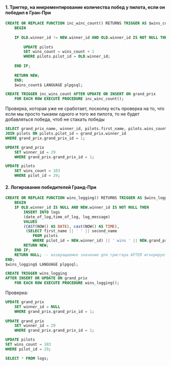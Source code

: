 #### 1. Триггер, на инкрементирование количества побед у пилота, если он победил в Гран-При

```SQL
CREATE OR REPLACE FUNCTION inc_winc_count() RETURNS TRIGGER AS $wins_count$
	BEGIN 
	
	IF OLD.winner_id != NEW.winner_id AND OLD.winner_id IS NOT NULL THEN
	
		UPDATE pilots
		SET wins_count = wins_count + 1
		WHERE pilots.pilot_id = OLD.winner_id;
	
	END IF;
	
	RETURN NEW;
	END;
	$wins_count$ LANGUAGE plpgsql;

CREATE TRIGGER inc_wins_count AFTER UPDATE OR INSERT ON grand_prix
	FOR EACH ROW EXECUTE PROCEDURE inc_winc_count();
```


Проверка, которая уже не сработает, посколку есть проверка на то, что если мы просто тыкаем одного и того же пилота, то не будет добавляться победа, чтоб не стакать победы
```SQL
SELECT grand_prix_name, winner_id, pilots.first_name, pilots.wins_count FROM grand_prix
JOIN pilots ON pilots.pilot_id = grand_prix.winner_id
WHERE grand_prix.grand_prix_id = 1;

UPDATE grand_prix
	SET winner_id = 29
	WHERE grand_prix.grand_prix_id = 1;

UPDATE pilots
	SET wins_count = 103
	WHERE pilot_id = 29;
```


#### 2. Логирование победителей Гранд-При

```SQL
CREATE OR REPLACE FUNCTION wins_logging() RETURNS TRIGGER AS $wins_logging$
	BEGIN
	IF OLD.winner_id IS NULL AND NEW.winner_id IS NOT NULL THEN
		INSERT INTO logs
		(date_of_log,time_of_log, log_message)
		VALUES
		(CAST(NOW() AS DATE), cast(NOW() AS TIME), 
		 (SELECT first_name || ' ' || second_name 
			FROM pilots
		   	WHERE pilot_id = NEW.winner_id) || ' wins ' || NEW.grand_prix_name);
		RETURN NEW;
	END IF;
	RETURN NULL; -- возвращаемое значение для триггера AFTER игнорируется
END;
$wins_logging$ LANGUAGE plpgsql;

CREATE TRIGGER wins_logging
AFTER INSERT OR UPDATE ON grand_prix
	FOR EACH ROW EXECUTE PROCEDURE wins_logging();
```

Проверка:

```SQL
UPDATE grand_prix
	SET winner_id = NULL
	WHERE grand_prix.grand_prix_id = 1;
	
UPDATE grand_prix
	SET winner_id = 29
	WHERE grand_prix.grand_prix_id = 1;

UPDATE pilots
SET wins_count = 103
WHERE pilot_id = 29;

SELECT * FROM logs;
```
